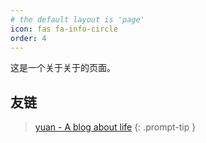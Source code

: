 ```yaml
---
# the default layout is 'page'
icon: fas fa-info-circle
order: 4
---
```


这是一个关于关于的页面。

## 友链

> [yuan - A blog about life](https://backunderstar.github.io/)
{: .prompt-tip }

